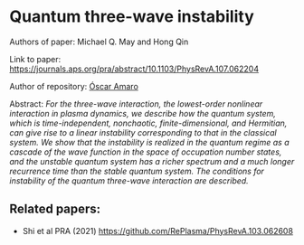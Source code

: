 # Quantum three-wave instability

Authors of paper: Michael Q. May and Hong Qin

Link to paper: https://journals.aps.org/pra/abstract/10.1103/PhysRevA.107.062204

Author of repository: [Óscar Amaro](https://github.com/OsAmaro)

Abstract: _For the three-wave interaction, the lowest-order nonlinear interaction in plasma dynamics, we describe how the quantum system, which is time-independent, nonchaotic, finite-dimensional, and Hermitian, can give rise to a linear instability corresponding to that in the classical system. We show that the instability is realized in the quantum regime as a cascade of the wave function in the space of occupation number states, and the unstable quantum system has a richer spectrum and a much longer recurrence time than the stable quantum system. The conditions for instability of the quantum three-wave interaction are described._

Related papers:
--------------
- Shi et al PRA (2021) https://github.com/RePlasma/PhysRevA.103.062608
